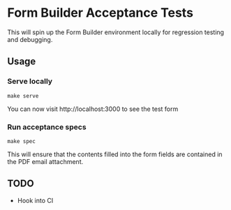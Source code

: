 # Form Builder Acceptance Tests

This will spin up the Form Builder environment locally for regression testing and debugging.

## Usage
### Serve locally

```
make serve
```

You can now visit http://localhost:3000 to see the test form

### Run acceptance specs

```
make spec
```

This will ensure that the contents filled into the form fields are contained in the PDF email attachment.

## TODO
- Hook into CI
